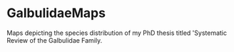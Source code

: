 # GalbulidaeMaps
Maps depicting the species distribution of my PhD thesis titled 'Systematic Review of the Galbulidae Family.
